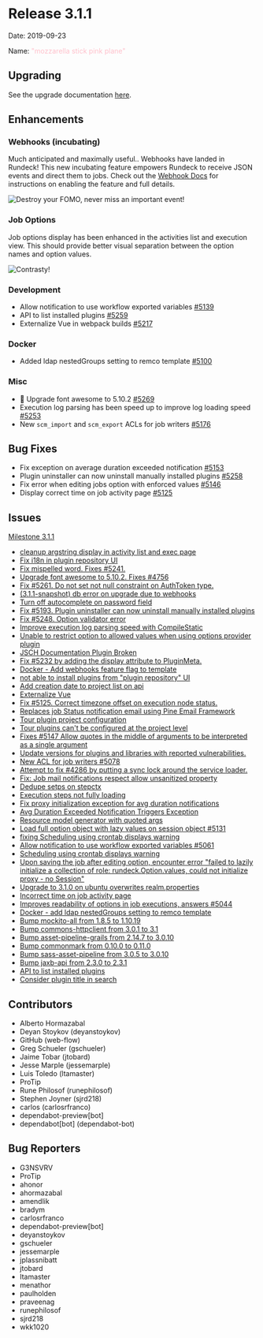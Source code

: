 # Release 3.1.1

Date: 2019-09-23

Name: <span style="color: pink"><span class="glyphicon glyphicon-plane"></span> "mozzarella stick pink plane"</span>

## Upgrading
See the upgrade documentation [here](https://docs.rundeck.com/3.1.0-rc2/upgrading/upgrade-to-rundeck-3.1.html).

## Enhancements

### Webhooks (incubating)
Much anticipated and maximally useful.. Webhooks have landed in Rundeck! This new incubating feature
empowers Rundeck to receive JSON events and direct them to jobs.
Check out the [Webhook Docs](https://docs.rundeck.com/3.1.1/manual/12-webhooks.html) for
instructions on enabling the feature and full details.

![Destroy your FOMO, never miss an important event!](https://docs.rundeck.com/assets/releases/3_1_1/webhook_promo_pd_sm.gif "Destroy your FOMO, never miss an important event!")


### Job Options
Job options display has been enhanced in the activities list and execution view. This should
provide better visual separation between the option names and option values.

![Contrasty!](https://docs.rundeck.com/assets/releases/3_1_1/job_opts.png "Contrasty!")

### Development

* Allow notification to use workflow exported variables [#5139](https://github.com/rundeck/rundeck/pull/5139)
* API to list installed plugins [#5259](https://github.com/rundeck/rundeck/pull/5259)
* Externalize Vue in webpack builds [#5217](https://github.com/rundeck/rundeck/pull/5217)

### Docker

* Added ldap nestedGroups setting to remco template [#5100](https://github.com/rundeck/rundeck/pull/5100)

### Misc

* 🌈 Upgrade font awesome to 5.10.2 [#5269](https://github.com/rundeck/rundeck/pull/5269)
* Execution log parsing has been speed up to improve log loading speed [#5253](https://github.com/rundeck/rundeck/pull/5253)
* New `scm_import` and `scm_export` ACLs for job writers [#5176](https://github.com/rundeck/rundeck/pull/5176)

## Bug Fixes

* Fix exception on average duration exceeded notification [#5153](https://github.com/rundeck/rundeck/pull/5153)
* Plugin uninstaller can now uninstall manually installed plugins [#5258](https://github.com/rundeck/rundeck/pull/5258)
* Fix error when editing jobs option with enforced values [#5146](https://github.com/rundeck/rundeck/pull/5146)
* Display correct time on job activity page [#5125](https://github.com/rundeck/rundeck/issues/5125)

## Issues

[Milestone 3.1.1](https://github.com/rundeck/rundeck/milestone/115)

* [cleanup argstring display in activity list and exec page](https://github.com/rundeck/rundeck/pull/5277)
* [Fix i18n in plugin repository UI](https://github.com/rundeck/rundeck/pull/5276)
* [Fix mispelled word. Fixes #5241.](https://github.com/rundeck/rundeck/pull/5270)
* [Upgrade font awesome to 5.10.2. Fixes #4756](https://github.com/rundeck/rundeck/pull/5269)
* [Fix #5261. Do not set not null constraint on AuthToken type. ](https://github.com/rundeck/rundeck/pull/5263)
* [(3.1.1-snapshot) db error on upgrade due to webhooks](https://github.com/rundeck/rundeck/issues/5261)
* [Turn off autocomplete on password field](https://github.com/rundeck/rundeck/pull/5260)
* [Fix #5193. Plugin uninstaller can now uninstall manually installed plugins](https://github.com/rundeck/rundeck/pull/5258)
* [Fix #5248. Option validator error](https://github.com/rundeck/rundeck/pull/5255)
* [Improve execution log parsing speed with CompileStatic](https://github.com/rundeck/rundeck/pull/5253)
* [Unable to restrict option to allowed values when using options provider plugin](https://github.com/rundeck/rundeck/issues/5248)
* [JSCH Documentation Plugin Broken](https://github.com/rundeck/rundeck/issues/5244)
* [Fix #5232 by adding the display attribute to PluginMeta.](https://github.com/rundeck/rundeck/pull/5236)
* [Docker - Add webhooks feature flag to template](https://github.com/rundeck/rundeck/pull/5233)
* [not able to install plugins from "plugin repository" UI](https://github.com/rundeck/rundeck/issues/5232)
* [Add creation date to project list on api](https://github.com/rundeck/rundeck/pull/5223)
* [Externalize Vue](https://github.com/rundeck/rundeck/pull/5217)
* [Fix #5125. Correct timezone offset on execution node status.](https://github.com/rundeck/rundeck/pull/5213)
* [Replaces job Status notification email using Pine Email Framework](https://github.com/rundeck/rundeck/pull/5208)
* [Tour plugin project configuration](https://github.com/rundeck/rundeck/pull/5192)
* [Tour plugins can't be configured at the project level](https://github.com/rundeck/rundeck/issues/5191)
* [Fixes #5147 Allow quotes in the middle of arguments to be interpreted as a single argument](https://github.com/rundeck/rundeck/pull/5182)
* [Update versions for plugins and libraries with reported vulnerabilities.](https://github.com/rundeck/rundeck/pull/5181)
* [New ACL for job writers #5078](https://github.com/rundeck/rundeck/pull/5176)
* [Attempt to fix #4286 by putting a sync lock around the service loader.](https://github.com/rundeck/rundeck/pull/5170)
* [Fix: Job mail notifications respect allow unsanitized property](https://github.com/rundeck/rundeck/pull/5169)
* [Dedupe setps on stepctx](https://github.com/rundeck/rundeck/pull/5158)
* [Execution steps not fully loading](https://github.com/rundeck/rundeck/issues/5157)
* [Fix proxy initialization exception for avg duration notifications](https://github.com/rundeck/rundeck/pull/5153)
* [Avg Duration Exceeded Notification Triggers Exception](https://github.com/rundeck/rundeck/issues/5149)
* [Resource model generator with quoted args](https://github.com/rundeck/rundeck/issues/5147)
* [Load full option object with lazy values on session object #5131 ](https://github.com/rundeck/rundeck/pull/5146)
* [fixing Scheduling using crontab displays warning](https://github.com/rundeck/rundeck/pull/5145)
* [Allow notification to use workflow exported variables #5061](https://github.com/rundeck/rundeck/pull/5139)
* [Scheduling using crontab displays warning](https://github.com/rundeck/rundeck/issues/5134)
* [Upon saving the job after editing option, encounter error "failed to lazily initialize a collection of role: rundeck.Option.values, could not initialize proxy - no Session"](https://github.com/rundeck/rundeck/issues/5131)
* [Upgrade to 3.1.0 on ubuntu overwrites realm.properties](https://github.com/rundeck/rundeck/issues/5126)
* [Incorrect time on job activity page](https://github.com/rundeck/rundeck/issues/5125)
* [Improves readability of options in job executions, answers #5044](https://github.com/rundeck/rundeck/pull/5105)
* [Docker - add ldap nestedGroups setting to remco template](https://github.com/rundeck/rundeck/pull/5100)
* [Bump mockito-all from 1.8.5 to 1.10.19](https://github.com/rundeck/rundeck/pull/4869)
* [Bump commons-httpclient from 3.0.1 to 3.1](https://github.com/rundeck/rundeck/pull/4867)
* [Bump asset-pipeline-grails from 2.14.7 to 3.0.10](https://github.com/rundeck/rundeck/pull/4866)
* [Bump commonmark from 0.10.0 to 0.11.0](https://github.com/rundeck/rundeck/pull/4863)
* [Bump sass-asset-pipeline from 3.0.5 to 3.0.10](https://github.com/rundeck/rundeck/pull/4862)
* [Bump jaxb-api from 2.3.0 to 2.3.1](https://github.com/rundeck/rundeck/pull/4859)
* [API to list installed plugins](https://github.com/rundeck/rundeck/issues/495)
* [Consider plugin title in search](https://github.com/rundeck/rundeck/pull/5288)

## Contributors

* Alberto Hormazabal
* Deyan Stoykov (deyanstoykov)
* GitHub (web-flow)
* Greg Schueler (gschueler)
* Jaime Tobar (jtobard)
* Jesse Marple (jessemarple)
* Luis Toledo (ltamaster)
* ProTip
* Rune Philosof (runephilosof)
* Stephen Joyner (sjrd218)
* carlos (carlosrfranco)
* dependabot-preview[bot]
* dependabot[bot] (dependabot-bot)

## Bug Reporters

* G3NSVRV
* ProTip
* ahonor
* ahormazabal
* amendlik
* bradym
* carlosrfranco
* dependabot-preview[bot]
* deyanstoykov
* gschueler
* jessemarple
* jplassnibatt
* jtobard
* ltamaster
* menathor
* paulholden
* praveenag
* runephilosof
* sjrd218
* wkk1020